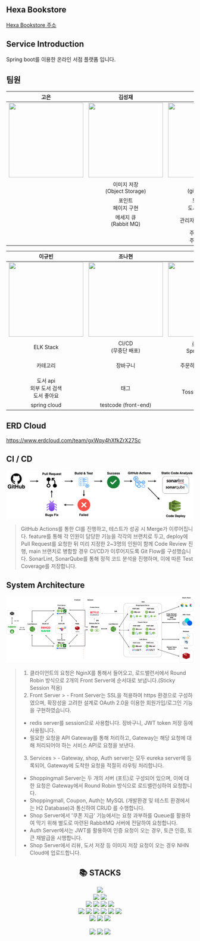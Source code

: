 ## Hexa Bookstore

[Hexa Bookstore 주소](https://hexabook.shop/)

## Service Introduction
Spring boot를 이용한 온라인 서점 플랫폼 입니다.

## 팀원
<div align="center">

|고은|김성재|김수아|안민재|
|:---:|:---:|:---:|:---:|
|<img style="height: 200px; width: 200px;" src="https://avatars.githubusercontent.com/u/133118296?v=4"/>|<img style="height: 200px; width: 200px;" src="https://avatars.githubusercontent.com/u/104749176?v=4"/>|<img style="height: 200px; width: 200px;" src="https://avatars.githubusercontent.com/u/144919371?v=4"/>|<img style="height: 200px; width: 200px;" src="https://avatars.githubusercontent.com/u/180361980?v=4"/>|
| | 이미지 저장 <br/> (Object Storage) | CI/CD <br/> (github action) | 민감정보 보안 |
| | 포인트 <br/> 페이지 구현 | 도서 CRUD <br/> 도서 조회 top 5  | 이미지 저장 <br/> (Local,ImageManager) | 
| | 메세지 큐 <br/> (Rabbit MQ) | 관리자페이지 회원 관리 | Oauth2, JWT(나머지) | 
| | | 주문 상세 조회<br/> 주문 상태 관리 | Spring batch <br/> (사용자 등급 조정) | 

|이규빈|조나현|조승주|채노아|
|:---:|:---:|:---:|:---:|
|<img style="height: 200px; width: 200px;" src="https://avatars.githubusercontent.com/u/121775765?v=4"/>|<img style="height: 200px; width: 200px;" src="https://avatars.githubusercontent.com/u/95014596?v=4"/>|<img style="height: 200px; width: 200px;" src="https://avatars.githubusercontent.com/u/168888761?s=400&u=fe82e7f81db55f64ac90560a5332e47f706563dc&v=4"/>|<img style="height: 200px; width: 200px;" src="https://avatars.githubusercontent.com/u/104444048?v=4"/>|
| ELK Stack | CI/CD </br>(무중단 배포)| 로그인 JWT<br/>Spring Security | 사용자 휴면 전환<br/>(Spring Batch) |
| 카테고리 | 장바구니 | 주문하기 (주문서 작성) | CI/CD<br/>(Shell Script, <br/> Health Check) |
| 도서 api </br> 외부 도서 검색 </br> 도서 좋아요 | 태그 | 결제, 환불<br/>Toss Payments API | 리뷰(이미지 포함) |
| spring cloud | testcode (front-end) | | API 명세(Rest Docs) |

</div>

## ERD Cloud
https://www.erdcloud.com/team/gxWqy4hXfkZrX27Sc


## CI / CD

![image](https://github.com/nhnacademy-be8-Hexa/.github/blob/d923873a574aaae3914b34563d7c287842b9ac6c/profile/CI_CD.png)

> GitHub Actions를 통한 CI를 진행하고, 테스트가 성공 시 Merge가 이루어집니다.
> feature를 통해 각 인원이 담당한 기능을 각각의 브랜치로 두고, deploy에 Pull Request를 요청한 뒤 미리 지정한 2~3명의 인원이 함께 Code Review 진행, main 브랜치로 병합할 경우 CI/CD가 이루어지도록 Git Flow를 구성했습니다.
> SonarLint, SonarQube를 통해 정적 코드 분석을 진행하며, 이에 따른 Test Coverage를 저장합니다.



## System Architecture

![image](https://github.com/nhnacademy-be8-Hexa/.github/blob/main/profile/Architecture.png?raw=true)

> 1. 클라이언트의 요청은 NginX를 통해서 들어오고, 로드밸런서에서 Round Robin 방식으로 2개의 Front Server에 순서대로 보냅니다.(Sticky Session 적용)
> 2. Front Server
     >   -	Front Server는 SSL을 적용하여 https 환경으로 구성하였으며, 확장성을 고려한 설계로 OAuth 2.0을 이용한 회원가입/로그인 기능을 구현하였습니다.
>   -	redis server를 session으로 사용합니다. 장바구니, JWT token 저장 등에 사용됩니다.
>   -	필요한 요청을 API Gateway를 통해 처리하고, Gateway는 해당 요청에 대해 처리되어야 하는 서비스 API로 요청을 보낸다.
> 3. Services
     >   -	Gateway, shop, Auth server는 모두 eureka server에 등록되어, Gateway에 도착한 요청을 적절히 라우팅 처리합니다.
>   -	Shoppingmall Server는 두 개의 서버 (포트)로 구성되어 있으며, 이에 대한 요청은 Gateway에서 Round Robin 방식으로 로드밸런싱하여 요청합니다.
>   -	Shoppingmall, Coupon, Auth는 MySQL (개발환경 및 테스트 환경에서는 H2 Database)과 통신하여 CRUD 를 수행합니다.
>   -	Shop Server에서 '쿠폰 지급' 기능에서는 요청 과부하를 Queue를 활용하여 막기 위해 별도로 마련된 RabbitMQ 서버에 전달하여 요청합니다.
>   -	Auth Server에서는 JWT를 활용하여 인증 요청이 오는 경우, 토큰 인증, 토큰 재발급을 시행합니다.
>   -	Shop Server에서 리뷰, 도서 저장 등 이미지 저장 요청이 오는 경우 NHN Cloud에 업로드합니다.


<div align=center><h2>📚 STACKS</h2></div>

<div align=center> 
  <img src="https://img.shields.io/badge/java-007396?style=for-the-badge&logo=java&logoColor=white"> 
  <br>
  <img src="https://img.shields.io/badge/springboot-6DB33F?style=for-the-badge&logo=springboot&logoColor=white">
  <img src="https://img.shields.io/badge/springsecurity-6DB33F?style=for-the-badge&logo=springsecurity&logoColor=white">
  <br>
  
  <img src="https://img.shields.io/badge/html5-E34F26?style=for-the-badge&logo=html5&logoColor=white"> 
  <img src="https://img.shields.io/badge/css-1572B6?style=for-the-badge&logo=css3&logoColor=white"> 
  <img src="https://img.shields.io/badge/javascript-F7DF1E?style=for-the-badge&logo=javascript&logoColor=black"> 
  <img src="https://img.shields.io/badge/thymeleaf-005F0F?style=for-the-badge&logo=thymeleaf&logoColor=black"> 
  
  <br>

  <img src="https://img.shields.io/badge/apachemaven-C71A36?style=for-the-badge&logo=apachemaven&logoColor=white">
  <img src="https://img.shields.io/badge/elasticstack-005571?style=for-the-badge&logo=elasticstack&logoColor=white">
  <img src="https://img.shields.io/badge/nginx-009639?style=for-the-badge&logo=nginx&logoColor=white">
  <img src="https://img.shields.io/badge/rabbitmq-FF6600?style=for-the-badge&logo=rabbitmq&logoColor=white">  
  <img src="https://img.shields.io/badge/sonarqube-4E9BCD?style=for-the-badge&logo=sonarqube&logoColor=white"> 
  <img src="https://img.shields.io/badge/sonarlint-CB2029?style=for-the-badge&logo=sonarlint&logoColor=white"> 
  <br>
  
  <img src="https://img.shields.io/badge/mysql-4479A1?style=for-the-badge&logo=mysql&logoColor=white"> 
  <img src="https://img.shields.io/badge/redis-FF4438?style=for-the-badge&logo=redis&logoColor=white"> 
  <img src="https://img.shields.io/badge/jsonwebtokens-000000?style=for-the-badge&logo=jsonwebtokens&logoColor=white"> 
  <br>
  
  
  <br>
  
  <img src="https://img.shields.io/badge/github-181717?style=for-the-badge&logo=github&logoColor=white">
  <img src="https://img.shields.io/badge/git-F05032?style=for-the-badge&logo=git&logoColor=white">
  <img src="https://img.shields.io/badge/githubactions-2088FF?style=for-the-badge&logo=githubactions&logoColor=white">
  <br>
</div>




